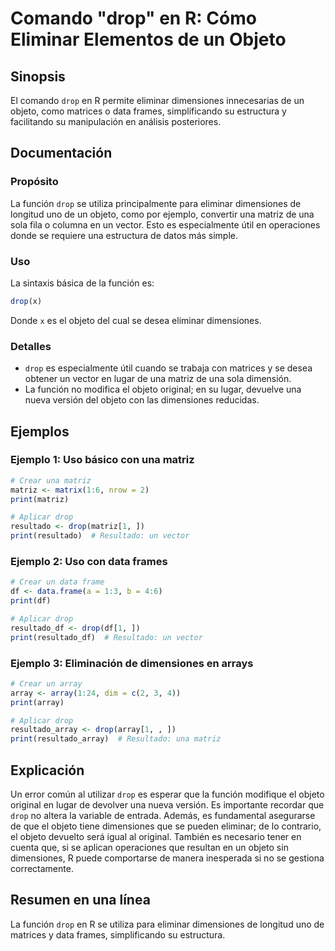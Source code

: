 <!--
Meta Description: # Comando "drop" en R: Cómo Eliminar Elementos de un Objeto ## Sinopsis El comando `drop` en R permite eliminar dimensiones innecesarias de un objeto,...
Meta Keywords: drop, una, objeto, dimensiones, matriz
-->

# Comando "drop" en R: Cómo Eliminar Elementos de un Objeto

## Sinopsis
El comando `drop` en R permite eliminar dimensiones innecesarias de un objeto, como matrices o data frames, simplificando su estructura y facilitando su manipulación en análisis posteriores.

## Documentación
### Propósito
La función `drop` se utiliza principalmente para eliminar dimensiones de longitud uno de un objeto, como por ejemplo, convertir una matriz de una sola fila o columna en un vector. Esto es especialmente útil en operaciones donde se requiere una estructura de datos más simple.

### Uso
La sintaxis básica de la función es:

```R
drop(x)
```

Donde `x` es el objeto del cual se desea eliminar dimensiones.

### Detalles
- `drop` es especialmente útil cuando se trabaja con matrices y se desea obtener un vector en lugar de una matriz de una sola dimensión.
- La función no modifica el objeto original; en su lugar, devuelve una nueva versión del objeto con las dimensiones reducidas.

## Ejemplos
### Ejemplo 1: Uso básico con una matriz
```R
# Crear una matriz
matriz <- matrix(1:6, nrow = 2)
print(matriz)

# Aplicar drop
resultado <- drop(matriz[1, ])
print(resultado)  # Resultado: un vector
```

### Ejemplo 2: Uso con data frames
```R
# Crear un data frame
df <- data.frame(a = 1:3, b = 4:6)
print(df)

# Aplicar drop
resultado_df <- drop(df[1, ])
print(resultado_df)  # Resultado: un vector
```

### Ejemplo 3: Eliminación de dimensiones en arrays
```R
# Crear un array
array <- array(1:24, dim = c(2, 3, 4))
print(array)

# Aplicar drop
resultado_array <- drop(array[1, , ])
print(resultado_array)  # Resultado: una matriz
```

## Explicación
Un error común al utilizar `drop` es esperar que la función modifique el objeto original en lugar de devolver una nueva versión. Es importante recordar que `drop` no altera la variable de entrada. Además, es fundamental asegurarse de que el objeto tiene dimensiones que se pueden eliminar; de lo contrario, el objeto devuelto será igual al original. También es necesario tener en cuenta que, si se aplican operaciones que resultan en un objeto sin dimensiones, R puede comportarse de manera inesperada si no se gestiona correctamente.

## Resumen en una línea
La función `drop` en R se utiliza para eliminar dimensiones de longitud uno de matrices y data frames, simplificando su estructura.